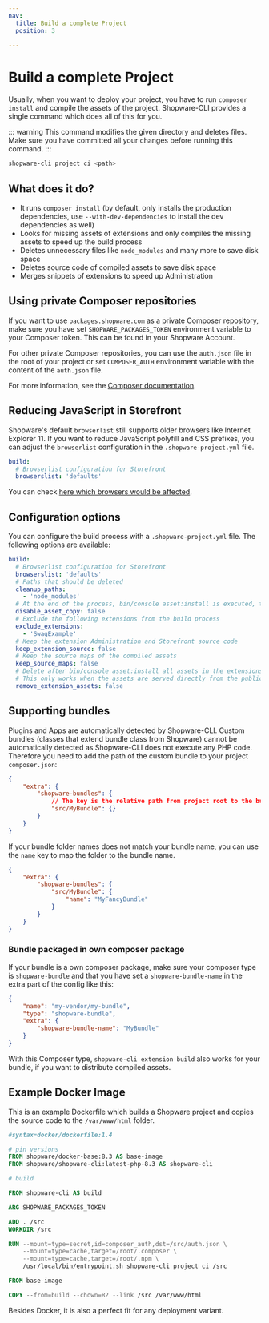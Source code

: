 ```yaml
---
nav:
  title: Build a complete Project
  position: 3

---
```


# Build a complete Project

Usually, when you want to deploy your project, you have to run `composer install` and compile the assets of the project. Shopware-CLI provides a single command which does all of this for you.

::: warning
This command modifies the given directory and deletes files. Make sure you have committed all your changes before running this command.
:::

```bash
shopware-cli project ci <path>
```

## What does it do?

- It runs `composer install` (by default, only installs the production dependencies, use `--with-dev-dependencies` to install the dev dependencies as well)
- Looks for missing assets of extensions and only compiles the missing assets to speed up the build process
- Deletes unnecessary files like `node_modules` and many more to save disk space
- Deletes source code of compiled assets to save disk space
- Merges snippets of extensions to speed up Administration

## Using private Composer repositories

If you want to use `packages.shopware.com` as a private Composer repository, make sure you have set `SHOPWARE_PACKAGES_TOKEN` environment variable to your Composer token. This can be found in your Shopware Account.

For other private Composer repositories, you can use the `auth.json` file in the root of your project or set `COMPOSER_AUTH` environment variable with the content of the `auth.json` file.

For more information, see the [Composer documentation](https://getcomposer.org/doc/articles/authentication-for-private-packages.md).

## Reducing JavaScript in Storefront

Shopware's default `browserlist` still supports older browsers like Internet Explorer 11. If you want to reduce JavaScript polyfill and CSS prefixes, you can adjust the `browserlist` configuration in the `.shopware-project.yml` file.

```yaml
build:
  # Browserlist configuration for Storefront
  browserslist: 'defaults'
```

You can check [here which browsers would be affected](https://browsersl.ist/#q=defaults).

## Configuration options

You can configure the build process with a `.shopware-project.yml` file. The following options are available:

```yaml
build:
  # Browserlist configuration for Storefront
  browserslist: 'defaults'
  # Paths that should be deleted
  cleanup_paths:
    - 'node_modules'
  # At the end of the process, bin/console asset:install is executed, this can be disabled here
  disable_asset_copy: false
  # Exclude the following extensions from the build process
  exclude_extensions:
    - 'SwagExample'
  # Keep the extension Administration and Storefront source code
  keep_extension_source: false
  # Keep the source maps of the compiled assets
  keep_source_maps: false
  # Delete after bin/console asset:install all assets in the extensions, so only live in public folder.
  # This only works when the assets are served directly from the public folder.
  remove_extension_assets: false 
```

## Supporting bundles

Plugins and Apps are automatically detected by Shopware-CLI. Custom bundles (classes that extend bundle class from Shopware) cannot be automatically detected as Shopware-CLI does not execute any PHP code.
Therefore you need to add the path of the custom bundle to your project `composer.json`:

```json
{
    "extra": {
        "shopware-bundles": {
            // The key is the relative path from project root to the bundle
            "src/MyBundle": {}
        }
    }
}
```

If your bundle folder names does not match your bundle name, you can use the `name` key to map the folder to the bundle name.

```json
{
    "extra": {
        "shopware-bundles": {
            "src/MyBundle": {
                "name": "MyFancyBundle"
            }
        }
    }
}
```

### Bundle packaged in own composer package

If your bundle is a own composer package, make sure your composer type is `shopware-bundle` and that you have set a `shopware-bundle-name` in the extra part of the config like this:

```json
{
    "name": "my-vendor/my-bundle",
    "type": "shopware-bundle",
    "extra": {
        "shopware-bundle-name": "MyBundle"
    }
}
```

With this Composer type, `shopware-cli extension build` also works for your bundle, if you want to distribute compiled assets.

## Example Docker Image

This is an example Dockerfile which builds a Shopware project and copies the source code to the `/var/www/html` folder.

```dockerfile
#syntax=docker/dockerfile:1.4

# pin versions
FROM shopware/docker-base:8.3 AS base-image
FROM shopware/shopware-cli:latest-php-8.3 AS shopware-cli

# build

FROM shopware-cli AS build

ARG SHOPWARE_PACKAGES_TOKEN

ADD . /src
WORKDIR /src

RUN --mount=type=secret,id=composer_auth,dst=/src/auth.json \
    --mount=type=cache,target=/root/.composer \
    --mount=type=cache,target=/root/.npm \
    /usr/local/bin/entrypoint.sh shopware-cli project ci /src

FROM base-image

COPY --from=build --chown=82 --link /src /var/www/html
```

Besides Docker, it is also a perfect fit for any deployment variant.
